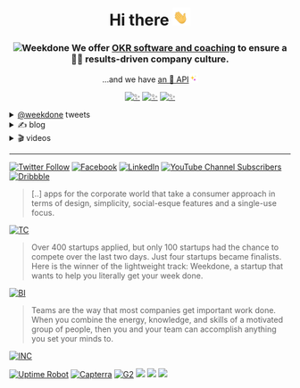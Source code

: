 <h1 align="center">
    Hi there <img src="/profile/1F44B.gif" height="32px" alt="👋">
</h1>

<h3 align="center">
<img src="https://weekdone.com/favicon.svg" height="20px" alt="Weekdone"> We offer <a href="https://weekdone.com/">OKR software and coaching</a> to ensure a 👩‍💻 results-driven company culture.
</h3>


<p align="center">
...and we have <a href="https://weekdone.com/developer">an 🧙 API</a><img src="/profile/2728.gif" height="16px" alt="✨">
</p>


<p align="center">
<a href="https://apps.apple.com/app/weekdone/id668008030"><img src="https://img.shields.io/badge/%E2%80%8E-★★★★½-informational?logo=AppStore&style=flat&color=000&logoColor=2962FF&labelColor=fff" height="24px" alt="✨"></a> 
<a href="https://play.google.com/store/apps/details?id=com.weekdone.android"><img src="https://img.shields.io/badge/%E2%80%8E-★★★★☆-informational?logo=GooglePlay&style=flat&color=000&logoColor=2962FF&labelColor=fff" height="24px" alt="✨"></a> 
<a href="https://chrome.google.com/webstore/detail/weekdone-plan-and-share-y/bbecdibpbedkfjhgipnjgkalhedefegj"><img src="https://img.shields.io/chrome-web-store/stars/bbecdibpbedkfjhgipnjgkalhedefegj?color=000&label=%E2%80%8E&logo=GoogleChrome&logoColor=2962FF&labelColor=fff&style=flat" height="24px" alt="✨"></a>
</p> 

<details>
<summary><a href="https://twitter.com/weekdone">@weekdone</a> tweets</summary>

***
    
## [Follow us on @weekdone](https://twitter.com/weekdone)

</details>
<details>
<summary>✍ blog</summary>

***
 
<!-- BLOG-POST-LIST:START -->
- [Concentrate on the Data You Need with the More Focused Overview](https://blog.weekdone.com/the-focused-overview/)
- [How OKRs Add Value to the Hybrid Work Model](https://blog.weekdone.com/hybrid-work-and-okrs/)
- [OKR Dashboard Template: Make Goal-Setting Meaningful with a Quick Overview](https://blog.weekdone.com/okr-dashboard-template/)
- [New in Initiatives: Due Dates, Graphs, List Sorting, and more](https://blog.weekdone.com/initiatives-updates/)
- [Drive Real Results with an OKR Cheat Sheet](https://blog.weekdone.com/okr-cheat-sheet/)
<!-- BLOG-POST-LIST:END -->
</details>

<details>
<summary>🎬 videos</summary>
  
***
 
<!-- YOUTUBE:START -->
- [How to Roll Out a Company Strategy by Using OKRs – Weekdone Webinar with Q&amp;A](https://www.youtube.com/watch?v=eEV-GIqWBpE)
- [Managing OKRs: How to Set Them Up to Drive Engagement – Weekdone Webinar with Q&amp;A](https://www.youtube.com/watch?v=tRMZjy0AtE8)
- [Why You Should Use OKRs &amp; KPIs Together – Weekdone Webinar with Q&amp;A](https://www.youtube.com/watch?v=6Yqxh2HQsnc)
- [Getting Started with OKRs. Part 2: Writing OKRs that Improve Business Performance – Weekdone Webinar](https://www.youtube.com/watch?v=yGtBQ0DHFys)
- [Getting Started with OKRs. Part 1: Learn, Implement, and Execute OKRs – Weekdone Webinar with Q&amp;A](https://www.youtube.com/watch?v=IWDta2bEM90)
<!-- YOUTUBE:END -->
</details>

***

[![Twitter Follow](https://img.shields.io/twitter/follow/weekdone?color=000&label=%E2%80%8E&logo=twitter&logoColor=fff&labelColor=1DA1F2&style=flat)](https://twitter.com/weekdone) 
[![Facebook](https://img.shields.io/badge/%E2%80%8E-5/5-informational?logo=Facebook&color=000&logoColor=fff&labelColor=1877F2&style=flat)](https://facebook.com/weekdone) 
[![LinkedIn](https://img.shields.io/badge/%E2%80%8E-hiring-informational?logo=linkedin&color=000&logoColor=fff&labelColor=0072b1&style=flat)](https://linkedin.com/company/weekdone) 
[![YouTube Channel Subscribers](https://img.shields.io/youtube/channel/subscribers/UCEykuC3As2n7kzTei7hGn1Q?color=000&logoColor=fff&label=%E2%80%8E&logo=youtube&style=flat-square&labelColor=f00)](https://youtube.com/user/weekdone) 
[![Dribbble](https://img.shields.io/badge/%E2%80%8E-pro-informational?logo=dribbble&color=000&logoColor=fff&labelColor=ea4c89&style=flat)](https://dribbble.com/weekdone)

> [..] apps for the corporate world that take a consumer approach in terms of design, simplicity, social-esque features and a single-use focus.

<a href="https://weekdone.com/about/press"><img src="https://upload.wikimedia.org/wikipedia/commons/b/b9/TechCrunch_logo.svg" alt="TC" height="24px"></a>

> Over 400 startups applied, but only 100 startups had the chance to compete over the last two days. Just four startups became finalists. Here is the winner of the lightweight track: Weekdone, a startup that wants to help you literally get your week done.

<a href="https://weekdone.com/about/press"><img src="https://upload.wikimedia.org/wikipedia/commons/1/11/Business_Insider_Logo.svg" alt="BI" height="24px"></a>

> Teams are the way that most companies get important work done. When you combine the energy, knowledge, and skills of a motivated group of people, then you and your team can accomplish anything you set your minds to.

<a href="https://weekdone.com/about/press"><img src="https://upload.wikimedia.org/wikipedia/commons/d/d6/Inc._%28business_magazine%29_logo.svg" alt="INC" height="24px"></a>

[![Uptime Robot](https://img.shields.io/uptimerobot/ratio/7/m791916847-0e51230a992b1966f42170e8)](#)
[![Capterra](https://img.shields.io/badge/Capterra-★★★★☆-informational?style=flat&color=success&logoColor=555&color=000&labelColor=fff)](https://www.capterra.com/p/165423/Weekdone/)
[![G2](https://img.shields.io/badge/%E2%80%8E-★★★★½-informational?logo=G2&style=flat&color=success&logoColor=555&color=000&labelColor=fff)](https://www.g2.com/products/weekdone)
[![](https://img.shields.io/badge/McAfee-secure-75160D?logo=mcafee&labelColor=C01818)](#)
[![](https://img.shields.io/badge/PayPal-verified-253B80?logo=paypal&labelColor=169BD7)](#)
[![](https://img.shields.io/badge/Let'sEncrypt-encrypted-2c3c69?logo=letsencrypt&labelColor=f9a11d)](#)
<!--

**Here are some ideas to get you started:**

🙋‍♀️ A short introduction - what is your organization all about?
🌈 Contribution guidelines - how can the community get involved?
👩‍💻 Useful resources - where can the community find your docs? Is there anything else the community should know?
🍿 Fun facts - what does your team eat for breakfast?
🧙 Remember, you can do mighty things with the power of [Markdown](https://docs.github.com/github/writing-on-github/getting-started-with-writing-and-formatting-on-github/basic-writing-and-formatting-syntax)
-->

